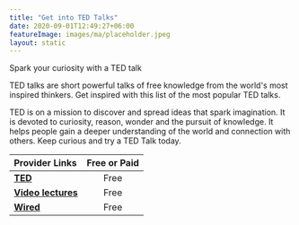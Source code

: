 ```yaml
---
title: "Get into TED Talks"
date: 2020-09-01T12:49:27+06:00
featureImage: images/ma/placeholder.jpeg
layout: static
---
```


Spark your curiosity with a TED talk

TED talks are short powerful talks of free knowledge from the world's most inspired thinkers. Get inspired with this list of the most popular TED talks.

TED is on a mission to discover and spread ideas that spark imagination. It is devoted to curiosity, reason, wonder and the pursuit of knowledge. It helps people gain a deeper understanding of the world and connection with others. Keep curious and try a TED Talk today.

| Provider Links      | Free or Paid  |  
| :-----------          | :--------------:      |  
| [**TED**](https://www.ted.com/talks?sort=popular) | Free | 
| [**Video lectures**](http://videolectures.net/Top/) | Free | 
| [**Wired**](https://www.wired.co.uk/article/best-podcasts) | Free | 
  

<br/><br/>






